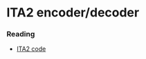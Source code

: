 ITA2 encoder/decoder
====================

### Reading

* [ITA2 code](http://www.cryptomuseum.com/crypto/baudot.htm)
